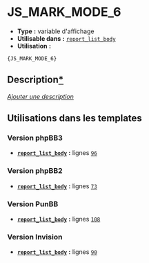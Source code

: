 # JS_MARK_MODE_6
* __Type__ __:__ variable d'affichage
* __Utilisable dans__ __:__ [`report_list_body`](../tpl/report_list_body.md#readme)
* __Utilisation__ __:__

```smarty
{JS_MARK_MODE_6}
```

## Description[*](https://fa-tvars.appspot.com/var/JS_MARK_MODE_6)
[*Ajouter une description*](https://fa-tvars.appspot.com/var/JS_MARK_MODE_6)

## Utilisations dans les templates

### Version phpBB3
* __[`report_list_body`](../tpl/report_list_body.md#readme)__ __:__ lignes [`96`](../src/prosilver/report_list_body.tpl#L96)

### Version phpBB2
* __[`report_list_body`](../tpl/report_list_body.md#readme)__ __:__ lignes [`73`](../src/subsilver/report_list_body.tpl#L73)

### Version PunBB
* __[`report_list_body`](../tpl/report_list_body.md#readme)__ __:__ lignes [`108`](../src/punbb/report_list_body.tpl#L108)

### Version Invision
* __[`report_list_body`](../tpl/report_list_body.md#readme)__ __:__ lignes [`90`](../src/invision/report_list_body.tpl#L90)

